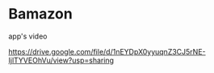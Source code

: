# Bamazon

app's video 

https://drive.google.com/file/d/1nEYDpX0yyuqnZ3CJ5rNE-IjlTYVEOhVu/view?usp=sharing
